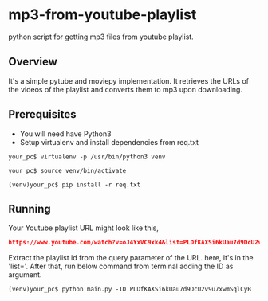 # mp3-from-youtube-playlist
python script for getting mp3 files from youtube playlist.

## Overview
It's a simple pytube and moviepy implementation. It retrieves the URLs of the videos of the playlist and converts them to mp3 upon downloading.


## Prerequisites
- You will need have Python3
- Setup virtualenv and install dependencies from req.txt
```console
your_pc$ virtualenv -p /usr/bin/python3 venv
```
```console
your_pc$ source venv/bin/activate
```
```console
(venv)your_pc$ pip install -r req.txt
```
## Running
Your Youtube playlist URL might look like this,
```json lines
https://www.youtube.com/watch?v=oJ4YxVC9xk4&list=PLDfKAXSi6kUau7d9DcU2v9u7xwmSqlCyB
```
Extract the playlist id from the query parameter of the URL. here, it's in the 'list='.
After that, run below command from terminal adding the ID as argument.

```console
(venv)your_pc$ python main.py -ID PLDfKAXSi6kUau7d9DcU2v9u7xwmSqlCyB
```


